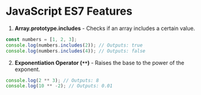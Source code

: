 
# JavaScript ES7 Features

1. **Array.prototype.includes** - Checks if an array includes a certain value.
```javascript
const numbers = [1, 2, 3];
console.log(numbers.includes(2)); // Outputs: true
console.log(numbers.includes(4)); // Outputs: false
```

2. **Exponentiation Operator (`**`)** - Raises the base to the power of the exponent.
```javascript
console.log(2 ** 3); // Outputs: 8
console.log(10 ** -2); // Outputs: 0.01
```
